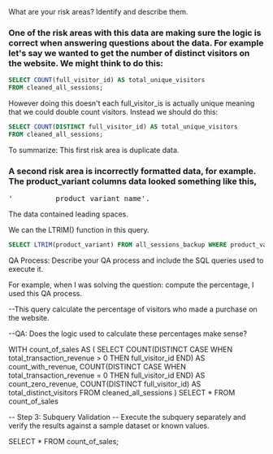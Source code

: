 What are your risk areas? Identify and describe them.

### One of the risk areas with this data are making sure the logic is correct when answering questions about the data. For example let's say we wanted to get the number of distinct visitors on the website. We might think to do this:

```sql
SELECT COUNT(full_visitor_id) AS total_unique_visitors
FROM cleaned_all_sessions;
```

However doing this doesn't each full_visitor_is is actually unique meaning that we could double count visitors.
Instead we should do this:

```sql
SELECT COUNT(DISTINCT full_visitor_id) AS total_unique_visitors
FROM cleaned_all_sessions;
```
To summarize: This first risk area is duplicate data.

### A second risk area is incorrectly formatted data, for example. The product_variant columns data looked something like this, 

<pre>'          product_variant_name'.</pre>
The data contained leading spaces.

We can the LTRIM() function in this query.

``` sql
SELECT LTRIM(product_variant) FROM all_sessions_backup WHERE product_variant != '(not set)'
```


QA Process:
Describe your QA process and include the SQL queries used to execute it.

For example, when I was solving the question: compute the percentage, I used this QA process.

--This query calculate the percentage of visitors who made a purchase on the website.

--QA: Does the logic used to calculate these percentages make sense?

WITH count_of_sales AS (
SELECT
  COUNT(DISTINCT CASE WHEN total_transaction_revenue > 0 THEN full_visitor_id END) AS count_with_revenue,
  COUNT(DISTINCT CASE WHEN total_transaction_revenue = 0 THEN full_visitor_id END) AS count_zero_revenue,
  COUNT(DISTINCT full_visitor_id) AS total_distinct_visitors
FROM cleaned_all_sessions
)
SELECT * FROM count_of_sales

-- Step 3: Subquery Validation
-- Execute the subquery separately and verify the results against a sample dataset or known values.

SELECT *
FROM count_of_sales;
